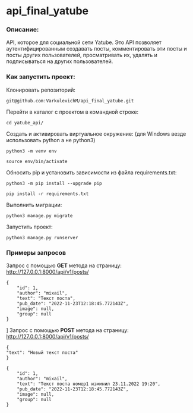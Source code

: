 # api_final_yatube
### Описание: 
API, которое для социальной сети Yatube. Это API позволяет аутентифицированным создавать посты, 
комментировать эти посты и посты других пользователей, просматривать их, удалять и подписываться на других пользователей.

### Как запустить проект:
Клонировать репозиторий:
```
git@github.com:VarkulevichM/api_final_yatube.git
```
Перейти в каталог с проектом в командной строке:
```
cd yatube_api/
```
Cоздать и активировать виртуальное окружение:
(для Windows везде использовать python а не python3)
```
python3 -m venv env 
```
```
source env/bin/activate
```
Обносить pip и установить зависимости из файла requirements.txt:
```
python3 -m pip install --upgrade pip 
```
```
pip install -r requirements.txt
```
Выполнить миграции:
```
python3 manage.py migrate
```
Запустить проект:
```
python3 manage.py runserver
```

### Примеры запросов
Запрос с помощью **GET** метода на страницу: http://127.0.0.1:8000/api/v1/posts/

    {
        "id": 1,
        "author": "mixail",
        "text": "Текст поста",
        "pub_date": "2022-11-23T12:18:45.772143Z",
        "image": null,
        "group": null
    }
]
Запрос с помощью **POST** метода на страницу: http://127.0.0.1:8000/api/v1/posts/
    
    {
    "text": "Новый текст поста"
    }
    
    {
        "id": 1,
        "author": "mixail",
        "text": "Текст поста номер1 изминил 23.11.2022 19:20",
        "pub_date": "2022-11-23T12:18:45.772143Z",
        "image": null,
        "group": null
    }